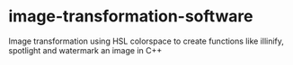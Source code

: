 # image-transformation-software
Image transformation using HSL colorspace to create functions like illinify, spotlight and watermark an image in C++
